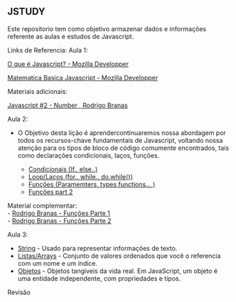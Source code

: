 ## JSTUDY

Este repositorio tem como objetivo armazenar dados e informações referente as aulas e estudos de Javascript.


Links de Referencia:
Aula 1:

[O que é Javascript? - Mozilla Developper](https://developer.mozilla.org/pt-BR/docs/Learn/JavaScript/First_steps/O_que_e_JavaScr)

[Matematica Basica Javascript - Mozilla Developper](https://developer.mozilla.org/pt-BR/docs/Learn/JavaScript/First_steps/Matematica)

Materiais adicionais:

[Javascript #2 - Number , Rodrigo Branas](https://www.youtube.com/watch?v=-4Er-sZoxHM&t=11s)

Aula 2:
-   O  Objetivo desta lição é aprendercontinuaremos nossa abordagem por todos os recursos-chave fundamentais de Javascript, voltando nossa atenção para os tipos de bloco de código comumente encontrados, tais como declarações condicionais, laços, funções.

    - [Condicionais (If.. else..)](https://developer.mozilla.org/pt-BR/docs/Aprender/JavaScript/Elementos_construtivos/conditionals)
    - [Loop/Laços (for.. while.. do.while())](https://developer.mozilla.org/pt-BR/docs/Aprender/JavaScript/Elementos_construtivos/C%C3%B3digo_em_loop)
    - [Funções (Paramemters, types functions... )](https://developer.mozilla.org/pt-BR/docs/Aprender/JavaScript/Elementos_construtivos/Functions)
    - [Funcões part 2](https://developer.mozilla.org/pt-BR/docs/Aprender/JavaScript/Elementos_construtivos/Return_values)

Material complementar:</br>
    - [Rodrigo Branas - Funções Parte 1](https://www.youtube.com/watch?v=OqR0hE-DQn4&t=879s)</br>
    - [Rodrigo Branas - Funções Parte 2](https://www.youtube.com/watch?v=m9uPpURTI0c)


Aula 3:
  - [String](https://developer.mozilla.org/pt-BR/docs/Web/JavaScript/Guide/Formatando_texto) -  Usado para representar informações de texto.
  - [Listas/Arrays](https://developer.mozilla.org/pt-BR/docs/Web/JavaScript/Guide/Indexed_collections) - Conjunto de valores ordenados que você o referencia com um nome e um índice.
  - [Objetos](https://developer.mozilla.org/pt-BR/docs/Aprender/JavaScript/Objetos) - Objetos tangíveis da vida real. Em JavaScript, um objeto é uma entidade independente, com propriedades e tipos. 

Revisão
